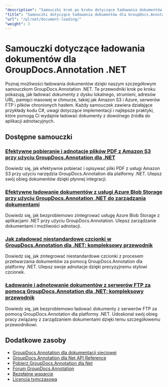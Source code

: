 ```yaml
---
"description": "Samouczki krok po kroku dotyczące ładowania dokumentów z różnych źródeł przy użyciu GroupDocs.Annotation dla platformy .NET."
"title": "Samouczki dotyczące ładowania dokumentów dla GroupDocs.Annotation .NET"
"url": "/pl/net/document-loading/"
"weight": 3
---
```


# Samouczki dotyczące ładowania dokumentów dla GroupDocs.Annotation .NET

Poznaj możliwości ładowania dokumentów dzięki naszym szczegółowym samouczkom GroupDocs.Annotation .NET. Te przewodniki krok po kroku pokazują, jak ładować dokumenty z dysku lokalnego, strumieni, adresów URL, pamięci masowej w chmurze, takiej jak Amazon S3 i Azure, serwerów FTP i plików chronionych hasłem. Każdy samouczek zawiera działające przykłady kodu C#, uwagi dotyczące implementacji i najlepsze praktyki, które pomogą Ci wydajnie ładować dokumenty z dowolnego źródła do aplikacji adnotacyjnych.

## Dostępne samouczki

### [Efektywne pobieranie i adnotacje plików PDF z Amazon S3 przy użyciu GroupDocs.Annotation dla .NET](./download-annotate-pdfs-s3-groupdocs-dotnet/)
Dowiedz się, jak efektywnie pobierać i opisywać pliki PDF z usługi Amazon S3 przy użyciu narzędzia GroupDocs.Annotation dla platformy .NET. Ulepsz swój obieg dokumentów dzięki płynnej integracji.

### [Efektywne ładowanie dokumentów z usługi Azure Blob Storage przy użyciu GroupDocs.Annotation .NET do zarządzania dokumentami](./load-documents-azure-blob-groupdocs-annotation-dotnet/)
Dowiedz się, jak bezproblemowo zintegrować usługę Azure Blob Storage z aplikacjami .NET przy użyciu GroupDocs.Annotation. Ulepsz zarządzanie dokumentami i możliwości adnotacji.

### [Jak załadować niestandardowe czcionki w GroupDocs.Annotation dla .NET: kompleksowy przewodnik](./master-custom-font-loading-groupdocs-annotation-dotnet/)
Dowiedz się, jak zintegrować niestandardowe czcionki z procesem przetwarzania dokumentów za pomocą GroupDocs.Annotation dla platformy .NET. Ulepsz swoje adnotacje dzięki precyzyjnemu stylowi czcionek.

### [Ładowanie i adnotowanie dokumentów z serwerów FTP za pomocą GroupDocs.Annotation dla .NET: kompleksowy przewodnik](./groupdocs-annotation-net-load-from-ftp/)
Dowiedz się, jak bezproblemowo ładować dokumenty z serwerów FTP za pomocą GroupDocs.Annotation dla platformy .NET. Udoskonal swój obieg pracy związany z zarządzaniem dokumentami dzięki temu szczegółowemu przewodnikowi.

## Dodatkowe zasoby

- [GroupDocs.Annotation dla dokumentacji sieciowej](https://docs.groupdocs.com/annotation/net/)
- [GroupDocs.Annotation dla Net API Reference](https://reference.groupdocs.com/annotation/net/)
- [Pobierz GroupDocs.Annotation dla Net](https://releases.groupdocs.com/annotation/net/)
- [Forum GroupDocs.Annotation](https://forum.groupdocs.com/c/annotation)
- [Bezpłatne wsparcie](https://forum.groupdocs.com/)
- [Licencja tymczasowa](https://purchase.groupdocs.com/temporary-license/)